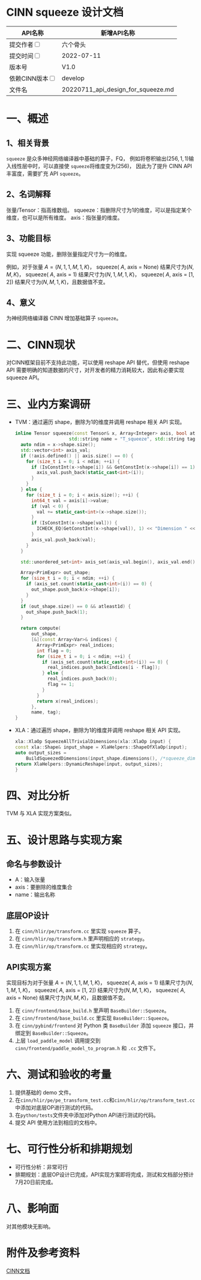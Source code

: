 # CINN squeeze 设计文档

| API名称                                                      | 新增API名称                                |
| ---------------------------------------------------------- | -------------------------------------- |
| 提交作者<input type="checkbox" class="rowselector hidden">     | 六个骨头                                   |
| 提交时间<input type="checkbox" class="rowselector hidden">     | 2022-07-11                             |
| 版本号                                                        | V1.0                                   |
| 依赖CINN版本<input type="checkbox" class="rowselector hidden"> | develop                                |
| 文件名                                                        | 20220711_api_design_for_squeeze.md<br> |

# 一、概述

## 1、相关背景

`squeeze` 是众多神经网络编译器中基础的算子，FQ，
例如将卷积输出$(256, 1, 1)$输入线性层中时，可以直接使 `squeeze`将维度变为$(256)$，
因此为了提升 CINN API 丰富度，需要扩充 API `squeeze`。

## 2、名词解释

张量/Tensor：指高维数组。
squeeze：指删除尺寸为1的维度，可以是指定某个维度，也可以是所有维度。
axis：指张量的维度。

## 3、功能目标

实现 squeeze 功能，删除张量指定尺寸为一的维度。

例如，对于张量 $A = (N, 1, 1, M, 1, K)$，
squeeze( $A$, axis = None) 结果尺寸为$(N, M, K)$，
squeeze( $A$, axis = 1) 结果尺寸为$(N, 1, M, 1, K)$，
squeeze( $A$, axis = [1, 2]) 结果尺寸为$(N, M, 1, K)$，且数据值不变。

## 4、意义

为神经网络编译器 CINN 增加基础算子 `squeeze`。

# 二、CINN现状

对CINN框架目前不支持此功能，可以使用 reshape API 替代，但使用 reshape API 需要明确的知道数据的尺寸，对开发者的精力消耗较大，因此有必要实现 squeeze API。

# 三、业内方案调研

- TVM：通过遍历 shape，删除为1的维度并调用 reshape 相关 API 实现。
  ```cpp
  inline Tensor squeeze(const Tensor& x, Array<Integer> axis, bool atleast1d = false,
                      std::string name = "T_squeeze", std::string tag = kInjective) {
    auto ndim = x->shape.size();
    std::vector<int> axis_val;
    if (!axis.defined() || axis.size() == 0) {
      for (size_t i = 0; i < ndim; ++i) {
        if (IsConstInt(x->shape[i]) && GetConstInt(x->shape[i]) == 1) {
          axis_val.push_back(static_cast<int>(i));
        }
      }
    } else {
      for (size_t i = 0; i < axis.size(); ++i) {
        int64_t val = axis[i]->value;
        if (val < 0) {
          val += static_cast<int>(x->shape.size());
        }
        if (IsConstInt(x->shape[val])) {
          ICHECK_EQ(GetConstInt(x->shape[val]), 1) << "Dimension " << val << " must have size 1";
        }
        axis_val.push_back(val);
      }
    }

    std::unordered_set<int> axis_set(axis_val.begin(), axis_val.end());

    Array<PrimExpr> out_shape;
    for (size_t i = 0; i < ndim; ++i) {
      if (axis_set.count(static_cast<int>(i)) == 0) {
        out_shape.push_back(x->shape[i]);
      }
    }
    if (out_shape.size() == 0 && atleast1d) {
      out_shape.push_back(1);
    }

    return compute(
        out_shape,
        [&](const Array<Var>& indices) {
          Array<PrimExpr> real_indices;
          int flag = 0;
          for (size_t i = 0; i < ndim; ++i) {
            if (axis_set.count(static_cast<int>(i)) == 0) {
              real_indices.push_back(indices[i - flag]);
            } else {
              real_indices.push_back(0);
              flag += 1;
            }
          }
          return x(real_indices);
        },
        name, tag);
  }
  ```

- XLA：通过遍历 shape，删除为1的维度并调用 reshape 相关 API 实现。
  
  ```cpp
  xla::XlaOp SqueezeAllTrivialDimensions(xla::XlaOp input) {
  const xla::Shape& input_shape = XlaHelpers::ShapeOfXlaOp(input);
  auto output_sizes =
      BuildSqueezedDimensions(input_shape.dimensions(), /*squeeze_dim=*/-1);
  return XlaHelpers::DynamicReshape(input, output_sizes);
  }
  ```

# 四、对比分析

TVM 与 XLA 实现方案类似。

# 五、设计思路与实现方案

## 命名与参数设计

- A：输入张量
- axis：要删除的维度集合
- name：输出名称

## 底层OP设计

1. 在 `cinn/hlir/pe/transform.cc` 里实现 `squeeze` 算子。
2. 在 `cinn/hlir/op/transform.h` 里声明相应的 `strategy`。
3. 在 `cinn/hlir/op/transform.cc` 里实现相应的 `strategy`。

## API实现方案

实现目标为对于张量 $A = (N, 1, 1, M, 1, K)$，
squeeze( $A$, axis = 1) 结果尺寸为$(N, 1, M, 1, K)$，
squeeze( $A$, axis = [1, 2]) 结果尺寸为$(N, M, 1, K)$，
squeeze( $A$, axis = None) 结果尺寸为$(N, M, K)$，且数据值不变。

1. 在 `cinn/frontend/base_build.h` 里声明 `BaseBuilder::Squeeze`。
2. 在 `cinn/frontend/base_build.cc` 里实现 `BaseBuilder::Squeeze`。
3. 在 `cinn/pybind/frontend` 对 Python 类 `BaseBuilder` 添加 `squeeze` 接口，并绑定到 `BaseBuilder::Squeeze`。
4. 上层 `load_paddle_model` 调用提交到 `cinn/frontend/paddle_model_to_program.h` 和 `.cc` 文件下。

# 六、测试和验收的考量

1. 提供基础的 demo 文件。
2. 在`cinn/hlir/pe/pe_transform_test.cc`和`cinn/hlir/op/transform_test.cc`中添加对底层OP进行测试的代码。
3. 在`python/tests`文件夹中添加对Python API进行测试的代码。
4. 提交 API 使用方法到相应的文档中。

# 七、可行性分析和排期规划

- 可行性分析：非常可行
- 排期规划：底层OP设计已完成，API实现方案即将完成，测试和文档部分预计7月20日前完成。

# 八、影响面

对其他模块无影响。

# 附件及参考资料

[CINN文档](https://paddlepaddle.github.io/CINN/)
